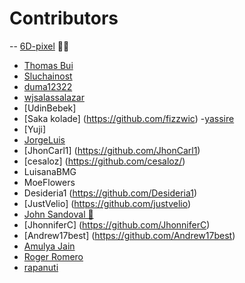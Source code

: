 # Contributors 
-- [6D-pixel](https://github.com/6D-pixel) 💪😠
- [Thomas Bui](https://github.com/tbui468)
- [Sluchainost](https://github.com/Sluchainost)
- [duma12322](https://github.com/duma12322)
- [wjsalassalazar](https://github.com/wjsalassalazar)
- [UdinBebek]
- [Saka kolade] (https://github.com/fizzwic)
-[yassire](https://github.com/yyassire)
- [Yuji]
- [JorgeLuis](https://github.com/JorgeDuranAlcala)
- [JhonCarl1] (https://github.com/JhonCarl1)
- [cesaloz] (https://github.com/cesaloz/)
- LuisanaBMG
- MoeFlowers
- Desideria1 (https://github.com/Desideria1)
- [JustVelio] (https://github.com/justvelio)
- [John Sandoval 🚀](https://github.com/jsandoval1)
- [JhonniferC] (https://github.com/JhonniferC)
- [Andrew17best] (https://github.com/Andrew17best)
- [ Amulya Jain ](https://github.com/AmulyaJain2004)
- [ Roger Romero ](https://github.com/royert)
- [rapanuti](https://github.com/rapanuti)


